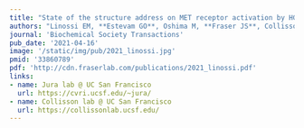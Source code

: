 ```yaml
---
title: "State of the structure address on MET receptor activation by HGF."
authors: "Linossi EM, **Estevam GO**, Oshima M, **Fraser JS**, Collisson EA, Jura N."
journal: 'Biochemical Society Transactions'
pub_date: '2021-04-16'
image: '/static/img/pub/2021_linossi.jpg'
pmid: '33860789'
pdf: 'http://cdn.fraserlab.com/publications/2021_linossi.pdf'
links:
- name: Jura lab @ UC San Francisco
  url: https://cvri.ucsf.edu/~jura/
- name: Collisson lab @ UC San Francisco
  url: https://collissonlab.ucsf.edu/
---
```

